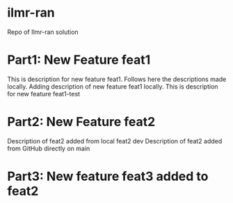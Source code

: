 # ilmr-ran
Repo of Ilmr-ran solution 

# Part1: New Feature feat1 
This is description for new feature feat1. Follows here the descriptions made locally.
Adding description of new feature feat1 locally.
This is description for new feature feat1-test

# Part2: New Feature feat2 
Description of feat2 added from local feat2 dev
Description of feat2 added from GitHub directly on main 

# Part3: New feature feat3 added to feat2 

